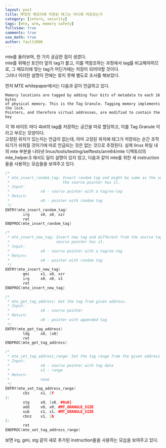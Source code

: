 ```yaml
---
layout: post
title: MTE의 메모리에 지정된 태그는 어디에 저장되는가
category: [intern, security]
tags: [mte, arm, memory safety]
fullview: true
comments: true
use_math: true
author: fault2000
---
```


mte를 둘러보며, 한 가지 궁금한 점이 생겼다.  
mte를 위해선 포인터 앞의 tag가 붙고, 이를 역참조하는 과정에서 tag를 비교해야하므로, 그 메모리에 맞는 tag가 어딘가에는 저장이 되어야할 것이다.  
그러나 이러한 설명이 전에는 찾지 못해 별도로 조사를 해보았다.  

먼저 MTE whitepaper에서는 다음과 같이 언급하고 있다.

```
Memory locations are tagged by adding four bits of metadata to each 16 bytes 
of physical memory. This is the Tag Granule. Tagging memory implements the lock.
Pointers, and therefore virtual addresses, are modified to contain the key
```

각 16 바이트 마다 4bit의 tag를 저장하는 공간을 따로 할당하고, 이를 Tag Granule 이라고 부르는 모양이다.  
고정된 위치가 있는지는 언급이 없는데, 아마 고정된 위치에 태그가 저장되는 순간 조작되기가 쉬워질 것이기에 따로 언급되는 것은 없는 것으로 추정된다. 실제 linux 파일 내의 mte 부분을 나타낸 linux/tools/testing/selftests/arm64/mte 디렉토리의 mte_helper.S 에서도 달리 설명이 있지 않고, 다음과 같이 mte를 위한 새 instruction들을 사용하는 모습들을 보여주고 있다.

```c++
/*
 * mte_insert_random_tag: Insert random tag and might be same as the source tag if
 *                        the source pointer has it.
 * Input:
 *              x0 - source pointer with a tag/no-tag
 * Return:
 *              x0 - pointer with random tag
 */
ENTRY(mte_insert_random_tag)
        irg     x0, x0, xzr
        ret
ENDPROC(mte_insert_random_tag)

/*
 * mte_insert_new_tag: Insert new tag and different from the source tag if
 *                     source pointer has it.
 * Input:
 *              x0 - source pointer with a tag/no-tag
 * Return:
 *              x0 - pointer with random tag
 */
ENTRY(mte_insert_new_tag)
        gmi     x1, x0, xzr
        irg     x0, x0, x1
        ret
ENDPROC(mte_insert_new_tag)

/*
 * mte_get_tag_address: Get the tag from given address.
 * Input:
 *              x0 - source pointer
 * Return:
 *              x0 - pointer with appended tag
 */
ENTRY(mte_get_tag_address)
        ldg     x0, [x0]
        ret
ENDPROC(mte_get_tag_address)

/*
 * mte_set_tag_address_range: Set the tag range from the given address
 * Input:
 *              x0 - source pointer with tag data
 *              x1 - range
 * Return:
 *              none
 */
ENTRY(mte_set_tag_address_range)
        cbz     x1, 2f
1:
        stg     x0, [x0, #0x0]
        add     x0, x0, #MT_GRANULE_SIZE
        sub     x1, x1, #MT_GRANULE_SIZE
        cbnz    x1, 1b
2:
        ret
ENDPROC(mte_set_tag_address_range)
```

보면 irg, gmi, stg 같이 새로 추가된 instruction들을 사용하는 모습을 보여주고 있다.